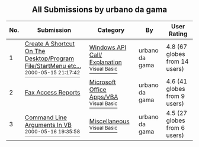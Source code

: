 ﻿<div align="center">

## All Submissions by urbano da gama

</div>

No.  | Submission | Category | By   | User Rating
---- | ---------- | -------- | ---- | -----------
1 | [Create A Shortcut On The Desktop/Program File/StartMenu etc\.\.\.<br /><sup>2000-05-15 21:17:42</sup>](https://github.com/Planet-Source-Code/urbano-da-gama-create-a-shortcut-on-the-desktop-program-file-startmenu-etc__1-8120) | [Windows API Call/ Explanation<br /><sup>Visual Basic</sup>](../ByCategory/windows-api-call-explanation__1-39.md) | urbano da gama | 4.8 (67 globes from 14 users)
2 | [Fax Access Reports<br />](https://github.com/Planet-Source-Code/urbano-da-gama-fax-access-reports__1-11020) | [Microsoft Office Apps/VBA<br /><sup>Visual Basic</sup>](../ByCategory/microsoft-office-apps-vba__1-42.md) | urbano da gama | 4.6 (41 globes from 9 users)
3 | [Command Line Arguments In VB<br /><sup>2000-05-16 19:35:58</sup>](https://github.com/Planet-Source-Code/urbano-da-gama-command-line-arguments-in-vb__1-8146) | [Miscellaneous<br /><sup>Visual Basic</sup>](../ByCategory/miscellaneous__1-1.md) | urbano da gama | 4.5 (27 globes from 6 users)
